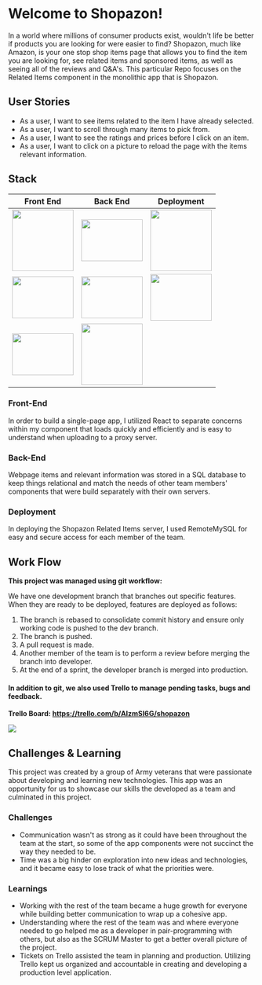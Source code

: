 # Welcome to Shopazon!

In a world where millions of consumer products exist, wouldn't life be better if products you are looking for were easier to find? Shopazon, much like Amazon, is your one stop shop items page that allows you to find the item you are looking for, see related items and sponsored items, as well as seeing all of the reviews and Q&A's. This particular Repo focuses on the Related Items component in the monolithic app that is Shopazon.

<!-- <img src="./images/IH1.png" height="45%" width="45%"></img>
<img src="./images/IH2.png" height="45%" width="45%"></img><br/>
<img src="./images/IH3.png" height="45%" width="45%"></img>
<img src="./images/IH4.png" height="45%" width="45%"></img><br/> -->




## User Stories

- As a user, I want to see items related to the item I have already selected.<br/>
- As a user, I want to scroll through many items to pick from.<br/>
- As a user, I want to see the ratings and prices before I click on an item.<br/>
- As a user, I want to click on a picture to reload the page with the items relevant information.<br/>



## Stack

| Front End     | Back End      | Deployment    |
| ------------- | ------------- | ------------- | 
| <img src="https://cdn.worldvectorlogo.com/logos/react.svg" height="125px" width="125px"></img>  | <img src="https://cdn.pixabay.com/photo/2015/04/23/17/41/node-js-736399_960_720.png" height="85px" width="125px"></img>  | <img src="https://upload.wikimedia.org/wikipedia/commons/thumb/9/93/Amazon_Web_Services_Logo.svg/1024px-Amazon_Web_Services_Logo.svg.png" height="125px" width="125px"></img> |
| <img src="https://raw.githubusercontent.com/webpack/media/master/logo/logo-on-white-bg.png" height="85px" width="125px"></img>  | <img src="https://buttercms.com/static/images/tech_banners/ExpressJS.png" height="85px" width="125px"></img>  | <img src="https://www.nginx.com/wp-content/uploads/2018/08/NGINX-logo-rgb-large.png" height="95px" width="125px"></img>  |
| <img src="https://cdn.greenhouse.io/external_greenhouse_job_boards/logos/000/007/263/original/Axios_logo_-_RGB_-_clear_space.png?1580309119" height="85px" width="125px"></img> |  <img src="https://upload.wikimedia.org/wikipedia/en/thumb/6/62/MySQL.svg/1200px-MySQL.svg.png" height="125px" width="125px"></img>  |



### Front-End

In order to build a single-page app, I utilized React to separate concerns within my component that loads quickly and efficiently and is easy to understand when uploading to a proxy server. 

### Back-End

Webpage items and relevant information was stored in a SQL database to keep things relational and match the needs of other team members' components that were build separately with their own servers.

### Deployment

In deploying the Shopazon Related Items server, I used RemoteMySQL for easy and secure access for each member of the team.


## Work Flow

**This project was managed using git workflow:**

We have one development branch that branches out specific features. When they are ready to be deployed, features are deployed as follows:
1. The branch is rebased to consolidate commit history and ensure only working code is pushed to the dev branch.<br/>
2. The branch is pushed.<br/>
3. A pull request is made.<br/>
4. Another member of the team is to perform a review before merging the branch into developer.<br/>
5. At the end of a sprint, the developer branch is merged into production.

#### In addition to git, we also used Trello to manage pending tasks, bugs and feedback.

**Trello Board: https://trello.com/b/AlzmSI6G/shopazon**

<img src="./images/ShopazonTrello.png"></img>



## Challenges & Learning

This project was created by a group of Army veterans that were passionate about developing and learning new technologies. This app was an opportunity for us to showcase 
our skills the developed as a team and culminated in this project.

### Challenges

- Communication wasn't as strong as it could have been throughout the team at the start, so some of the app components were not succinct the way they needed to be.<br/>
- Time was a big hinder on exploration into new ideas and technologies, and it became easy to lose track of what the priorities were.<br/>

### Learnings

- Working with the rest of the team became a huge growth for everyone while building better communication to wrap up a cohesive app.<br/>
- Understanding where the rest of the team was and where everyone needed to go helped me as a developer in pair-programming with others, but also as the SCRUM Master to get a better overall picture of the project.<br/>
- Tickets on Trello assisted the team in planning and production. Utilizing Trello kept us organized and accountable in creating and developing a production level application.


